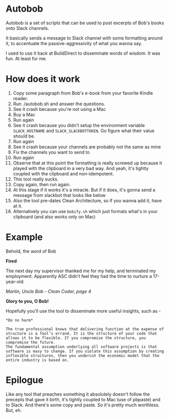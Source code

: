 # Autobob
Autobob is a set of scripts that can be used to post excerpts of Bob's books onto Slack channels.

It basically sends a message to Slack channel with some formatting around it, to accentuate the passive-aggressivity of what you wanna say.

I used to use it back at BuildDirect to disseminate words of wisdom. It was fun. At least for me.

# How does it work

1) Copy some paragraph from Bob's e-book from your favorite Kindle reader.
2) Run ./autobob.sh and answer the questions.
3) See it crash because you're not using a Mac
4) Buy a Mac
5) Run again
6) See it crash because you didn't setup the environment variable `SLACK_HOSTNAME` and `SLACK_SLACKBOTTOKEN`. Go figure what their value should be.
7) Run again
8) See it crash because your channels are probably not the same as mine
9) Fix the channels you want to send to
10) Run again
11) Observe that at this point the formatting is really screwed up because it played with the clipboard in a very bad way. And yeah, it's tightly coupled with the clipboard and non-idempotent.
12) This tool really sucks.
13) Copy again, then run again.
14) At this stage if it works it's a miracle. But if it does, it's gonna send a message from slackbot that looks like below
15) Also the tool pre-dates Clean Architecture, so if you wanna add it, have at it.
16) Alternatively you can use `bobify.sh` which just formats what's in your clipboard (and also works only on Mac)

# Example

Behold, the word of Bob

**Fired**

The next day my supervisor thanked me for my help, and terminated my employment. Apparently ASC didn’t feel they had the time to nurture a  17-year-old.

_Martin, Uncle Bob - Clean Coder, page 4_

**Glory to you, O Bob!**



Hopefully you'll use the tool to disseminate more useful insights, such as -

```
*Do no harm*

The true professional knows that delivering function at the expense of structure is a fool’s errand. It is the structure of your code that allows it to be flexible. If you compromise the structure, you compromise the future.
The fundamental assumption underlying all software projects is that software is easy to change. If you violate this assumption by creating inflexible structures, then you undercut the economic model that the entire industry is based on.
```

# Epilogue

Like any tool that preaches something it absolutely doesn't follow the precepts that gave it birth, it's tightly coupled to Mac (use of pbpaste) and to Slack. And there's some copy and paste. So it's pretty much worthless. But, eh.
